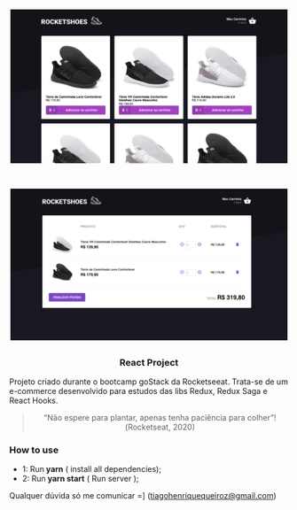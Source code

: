 <h1 align="center">
  <img alt="React Project" title="React Project" src="./assets/2.png" width="500px" />
</h1>

<h1 align="center">
  <img alt="React Project" title="React Project" src="./assets/1.png" width="500px" />
</h1>

<h3 align="center">
  React Project
</h3>

<p> Projeto criado durante o bootcamp goStack da Rocketseeat. Trata-se de um e-commerce desenvolvido para estudos das libs Redux, Redux Saga e React Hooks. </p>

<blockquote align="center">“Não espere para plantar, apenas tenha paciência para colher”!(Rocketseat, 2020)</blockquote>

### **How to use**

- 1: Run<strong> yarn</strong> ( install all dependencies);
- 2: Run<strong> yarn start</strong> ( Run server );


Qualquer dúvida só me comunicar =] (tiagohenriquequeiroz@gmail.com)
